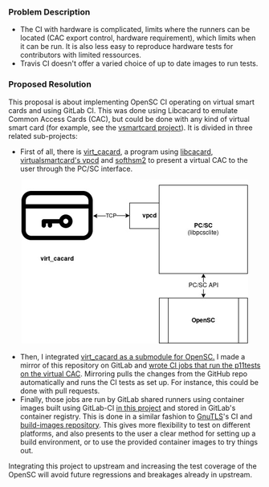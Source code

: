 ### Problem Description

 - The CI with hardware is complicated, limits where the runners can be located (CAC export control, hardware requirement), which limits when it can be run. It is also less easy to reproduce hardware tests for contributors with limited ressources.
 - Travis CI doesn't offer a varied choice of up to date images to run tests. 
 
### Proposed Resolution

This proposal is about implementing OpenSC CI operating on virtual smart cards and using GitLab CI. This was done using Libcacard to emulate Common Access  Cards (CAC), but could be done with any kind of virtual smart card (for example, see the [vsmartcard project](https://github.com/frankmorgner/vsmartcard/)).
It is divided in three related sub-projects:

 - First of all, there is [virt_cacard](https://github.com/PL4typus/virt_cacard), a program using [libcacard](https://gitlab.freedesktop.org/spice/libcacard/), [virtualsmartcard's vpcd](https://github.com/frankmorgner/vsmartcard/tree/master/virtualsmartcard) and [softhsm2](https://github.com/opendnssec/SoftHSMv2) to present a virtual CAC to the user through the PC/SC interface. 
 
 <p align="center">
  <img src="https://github.com/PL4typus/notes/blob/master/virt_cacard.jpg" />
</p>
 
 - Then, I integrated [virt_cacard as a submodule for OpenSC.](https://github.com/PL4typus/OpenSC/tree/virt_cacard) I made a mirror of this repository on GitLab and [wrote CI jobs that run the p11tests on the virtual CAC](https://gitlab.com/PL4typus/OpenSC/pipelines/73781384). 
 Mirroring pulls the changes from the GitHub repo automatically and runs the CI tests as set up. For instance, this could be done with pull requests.
 - Finally, those jobs are run by GitLab shared runners using container images built using GitLab-CI [in this project](https://gitlab.com/PL4typus/opensc-images) and stored in GitLab's container registry. This is done in a similar fashion to [GnuTLS](https://gitlab.com/gnutls/gnutls)'s CI and [build-images repository](https://gitlab.com/gnutls/build-images/). 
 This gives more flexibility to test on different platforms, and also presents to the user a clear method for setting up a build environment, or to use the provided container images to try things out. 
 
 
Integrating this project to upstream and increasing the test coverage of the OpenSC will avoid future regressions and breakages already in upstream.
